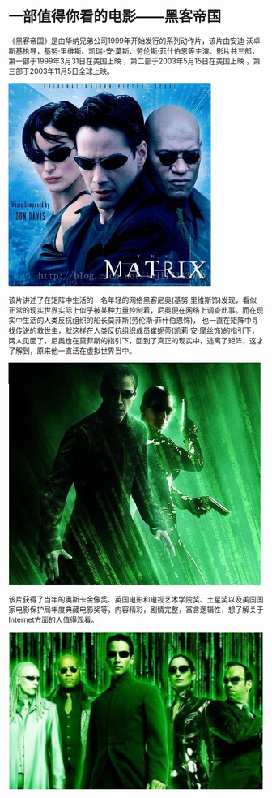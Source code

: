 # 一部值得你看的电影——黑客帝国
《黑客帝国》是由华纳兄弟公司1999年开始发行的系列动作片，该片由安迪·沃卓斯基执导，基努·里维斯、凯瑞-安·莫斯、劳伦斯·菲什伯恩等主演。影片共三部，第一部于1999年3月31日在美国上映 ，第二部于2003年5月15日在美国上映 ，第三部于2003年11月5日全球上映。

![alltext](/images/16.jpg)

该片讲述了在矩阵中生活的一名年轻的网络黑客尼奥(基努·里维斯饰)发现，看似正常的现实世界实际上似乎被某种力量控制着，尼奥便在网络上调查此事。而在现实中生活的人类反抗组织的船长莫菲斯(劳伦斯·菲什伯恩饰)， 也一直在矩阵中寻找传说的救世主，就这样在人类反抗组织成员崔妮蒂(凯莉·安·摩丝饰)的指引下，两人见面了，尼奥也在莫菲斯的指引下，回到了真正的现实中，逃离了矩阵，这才了解到，原来他一直活在虚拟世界当中。 

![alltext](/images/17.jpg)

该片获得了当年的奥斯卡金像奖、英国电影和电视艺术学院奖、土星奖以及美国国家电影保护局年度典藏电影奖等，内容精彩，剧情完整，富含逻辑性，想了解关于Internet方面的人值得观看。 

![alltext](/images/18.jpg)
